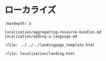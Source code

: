 # ローカライズ

```{toctree}
:maxdepth: 3

localization/aggregating-resource-bundles.md
localization/adding-a-language.md
```

```{raw} html
:file: ../../../landingpage_template.html
```

```{raw} html
:file: localization/landing.html
```